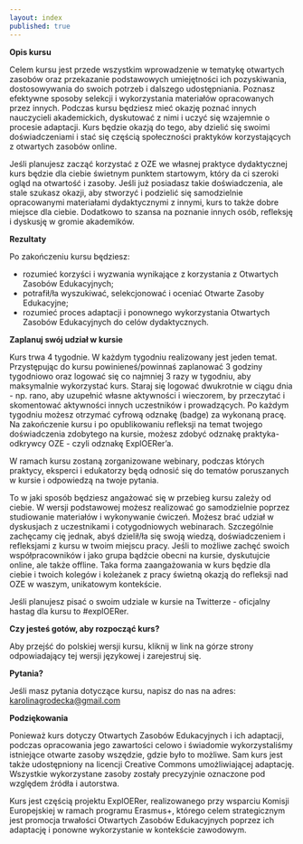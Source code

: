 ```yaml
---
layout: index
published: true
---
```


**Opis kursu**

Celem kursu jest przede wszystkim wprowadzenie w tematykę otwartych zasobów oraz przekazanie podstawowych umiejętności ich pozyskiwania, dostosowywania do swoich potrzeb i dalszego udostępniania. Poznasz efektywne sposoby selekcji i wykorzystania materiałów opracowanych przez innych. Podczas kursu będziesz mieć okazję poznać innych nauczycieli akademickich, dyskutować z nimi i uczyć się wzajemnie o procesie adaptacji. Kurs będzie okazją do tego, aby dzielić się swoimi doświadczeniami i stać się częścią społeczności praktyków korzystających z otwartych zasobów online. 

Jeśli planujesz zacząć korzystać z OZE we własnej praktyce dydaktycznej kurs będzie dla ciebie świetnym punktem startowym, który da ci szeroki ogląd na otwartość i zasoby. Jeśli już posiadasz takie doświadczenia, ale stale szukasz okazji, aby stworzyć i podzielić się samodzielnie opracowanymi materiałami dydaktycznymi z innymi, kurs to także dobre miejsce dla ciebie. Dodatkowo to szansa na poznanie innych osób, refleksję i dyskusję w gromie akademików.

**Rezultaty**

Po zakończeniu kursu będziesz:

 - rozumieć korzyści i wyzwania wynikające z korzystania z Otwartych Zasobów Edukacyjnych;
 - potrafił/ła wyszukiwać, selekcjonować i oceniać Otwarte Zasoby Edukacyjne;
 - rozumieć proces adaptacji i ponownego wykorzystania Otwartych Zasobów Edukacyjnych do celów dydaktycznych.

**Zaplanuj swój udział w kursie**

Kurs trwa 4 tygodnie. W każdym tygodniu realizowany jest jeden temat. Przystępując do kursu powinieneś/powinnaś zaplanować 3 godziny tygodniowo oraz logować się co najmniej 3 razy w tygodniu, aby maksymalnie wykorzystać kurs. Staraj się logować dwukrotnie w ciągu dnia - np. rano, aby uzupełnić własne aktywności i wieczorem, by przeczytać i skomentować aktywności innych uczestników i prowadzących.
Po każdym tygodniu możesz otrzymać cyfrową odznakę (badge) za wykonaną pracę. Na zakończenie kursu i po opublikowaniu refleksji na temat twojego doświadczenia zdobytego na kursie, możesz zdobyć odznakę praktyka-odkrywcy OZE - czyli odznakę ExplOERer’a.

W ramach kursu zostaną zorganizowane webinary, podczas których praktycy, eksperci i edukatorzy będą odnosić się do tematów poruszanych w kursie i odpowiedzą na twoje pytania. 

To w jaki sposób będziesz angażować się w przebieg kursu zależy od ciebie. W wersji podstawowej możesz realizować go samodzielnie poprzez studiowanie materiałów i wykonywanie ćwiczeń. Możesz brać udział w dyskusjach z uczestnikami i cotygodniowych webinarach. Szczególnie zachęcamy cię jednak, abyś dzielił/ła się swoją wiedzą, doświadczeniem i refleksjami z kursu w twoim miejscu pracy. Jeśli to możliwe zachęć swoich współpracowników i jako grupa bądźcie obecni na kursie, dyskutujcie online, ale także offline. Taka forma zaangażowania w kurs będzie dla ciebie i twoich kolegów i koleżanek z pracy świetną okazją do refleksji nad OZE w waszym, unikatowym kontekście. 

Jeśli planujesz pisać o swoim udziale w kursie na Twitterze - oficjalny hastag dla kursu to #explOERer.

**Czy jesteś gotów, aby rozpocząć kurs?** 

Aby przejść do polskiej wersji kursu, kliknij w link na górze strony odpowiadający tej wersji językowej i zarejestruj się. 

**Pytania?**

Jeśli masz pytania dotyczące kursu, napisz do nas na adres: karolinagrodecka@gmail.com

**Podziękowania** 

Ponieważ kurs dotyczy Otwartych Zasobów Edukacyjnych i ich adaptacji, podczas opracowania jego zawartości celowo i świadomie wykorzystaliśmy istniejące otwarte zasoby wszędzie, gdzie było to możliwe. Sam kurs jest także udostępniony na licencji Creative Commons umożliwiającej adaptację. Wszystkie wykorzystane zasoby zostały precyzyjnie oznaczone pod względem źródła i autorstwa.  

Kurs jest częścią projektu ExplOERer, realizowanego przy wsparciu Komisji Europejskiej w ramach programu Erasmus+, którego celem strategicznym jest promocja trwałości Otwartych Zasobów Edukacyjnych poprzez ich adaptację i ponowne wykorzystanie w kontekście zawodowym. 

